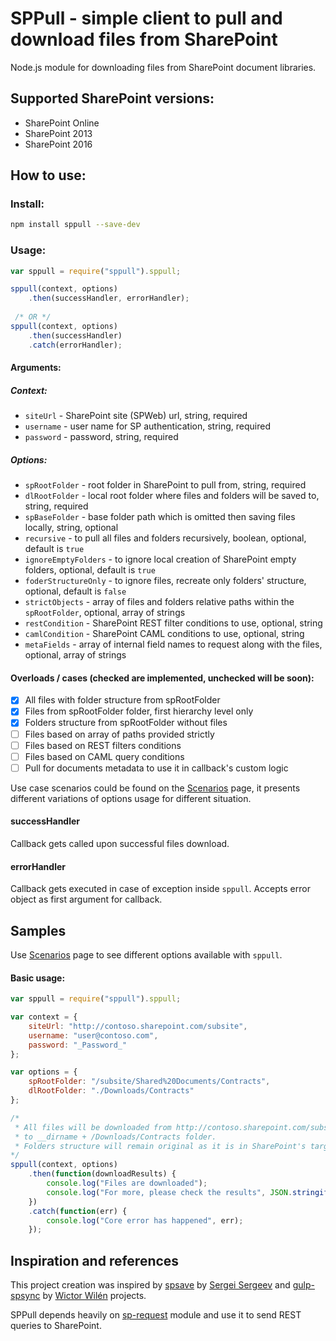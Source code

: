 # SPPull - simple client to pull and download files from SharePoint

Node.js module for downloading files from SharePoint document libraries.

## Supported SharePoint versions:
- SharePoint Online
- SharePoint 2013
- SharePoint 2016

## How to use:

### Install:
```bash
npm install sppull --save-dev
```
### Usage:
```javascript
var sppull = require("sppull").sppull;

sppull(context, options)
    .then(successHandler, errorHandler);
 
 /* OR */
sppull(context, options)
    .then(successHandler)
    .catch(errorHandler);
```
#### Arguments:

##### Context:
- `siteUrl` - SharePoint site (SPWeb) url, string, required
- `username` - user name for SP authentication, string, required
- `password` - password, string, required

##### Options:
- `spRootFolder` - root folder in SharePoint to pull from, string, required
- `dlRootFolder` - local root folder where files and folders will be saved to, string, required
- `spBaseFolder` - base folder path which is omitted then saving files locally, string, optional
- `recursive` - to pull all files and folders recursively, boolean, optional, default is `true`
- `ignoreEmptyFolders` - to ignore local creation of SharePoint empty folders, optional, default is `true`
- `foderStructureOnly` - to ignore files, recreate only folders' structure, optional, default is `false`
- `strictObjects` - array of files and folders relative paths within the `spRootFolder`, optional, array of strings
- `restCondition` - SharePoint REST filter conditions to use, optional, string
- `camlCondition` - SharePoint CAML conditions to use, optional, string
- `metaFields` - array of internal field names to request along with the files, optional, array of strings

#### Overloads / cases (checked are implemented, unchecked will be soon):
- [x] All files with folder structure from spRootFolder
- [x] Files from spRootFolder folder, first hierarchy level only
- [x] Folders structure from spRootFolder without files
- [ ] Files based on array of paths provided strictly
- [ ] Files based on REST filters conditions
- [ ] Files based on CAML query conditions
- [ ] Pull for documents metadata to use it in callback's custom logic

Use case scenarios could be found on the [Scenarios](https://github.com/koltyakov/sppull/tree/master/docs/Scenarios.md) page, it presents different variations of options usage for different situation.

#### successHandler
Callback gets called upon successful files download.

#### errorHandler
Callback gets executed in case of exception inside `sppull`. Accepts error object as first argument for callback.

## Samples
Use [Scenarios](https://github.com/koltyakov/sppull/tree/master/docs/Scenarios.md) page to see different options available with `sppull`.

#### Basic usage:
```javascript
var sppull = require("sppull").sppull;

var context = {
    siteUrl: "http://contoso.sharepoint.com/subsite",
    username: "user@contoso.com",
    password: "_Password_"  
};

var options = {
    spRootFolder: "/subsite/Shared%20Documents/Contracts",
    dlRootFolder: "./Downloads/Contracts"
};

/* 
 * All files will be downloaded from http://contoso.sharepoint.com/subsite/Shared%20Documents/Contracts folder 
 * to __dirname + /Downloads/Contracts folder.
 * Folders structure will remain original as it is in SharePoint's target folder.
*/
sppull(context, options)
    .then(function(downloadResults) {
        console.log("Files are downloaded");
        console.log("For more, please check the results", JSON.stringify(downloadResults));
    })
    .catch(function(err) {
        console.log("Core error has happened", err);
    });
```

## Inspiration and references

This project creation was inspired by [spsave](https://github.com/s-KaiNet/spsave) by [Sergei Sergeev](https://github.com/s-KaiNet) and [gulp-spsync](https://github.com/wictorwilen/gulp-spsync) by [Wictor Wilén](https://github.com/wictorwilen) projects.

SPPull depends heavily on [sp-request](https://github.com/s-KaiNet/sp-request) module and use it to send REST queries to SharePoint.